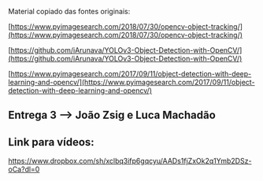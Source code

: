 Material copiado das fontes originais:

[https://www.pyimagesearch.com/2018/07/30/opencv-object-tracking/](https://www.pyimagesearch.com/2018/07/30/opencv-object-tracking/)

[https://github.com/iArunava/YOLOv3-Object-Detection-with-OpenCV/](https://github.com/iArunava/YOLOv3-Object-Detection-with-OpenCV/)

[https://www.pyimagesearch.com/2017/09/11/object-detection-with-deep-learning-and-opencv/](https://www.pyimagesearch.com/2017/09/11/object-detection-with-deep-learning-and-opencv/)


## Entrega 3 --> João Zsig e Luca Machadão


 ## Link para vídeos:

 https://www.dropbox.com/sh/xclbq3ifp6gqcyu/AADs1fjZxOk2q1Ymb2DSz-oCa?dl=0